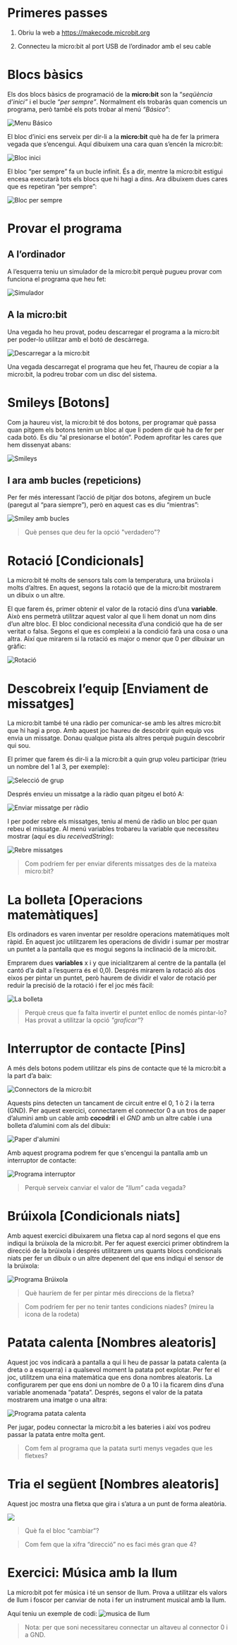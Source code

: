 Primeres passes
===============

1.  Obriu la web a <https://makecode.microbit.org>

2.  Connecteu la micro:bit al port USB de l’ordinador amb el seu cable

Blocs bàsics
============

Els dos blocs bàsics de programació de la **micro:bit** son la
“*seqüència d’inici”* i el bucle *“per sempre”*. Normalment els trobaràs quan comencis un programa, però també els pots trobar al menú
*“Básico”*:

![Menu Básico](./media/image1.png)

El bloc d’inici ens serveix per dir-li a la **micro:bit** què ha de fer
la primera vegada que s’encengui. Aquí dibuixem una cara quan s’encén la
micro:bit:

![Bloc inici](./media/image2.png)

El bloc “per sempre” fa un bucle infinit. És a dir, mentre la micro:bit
estigui encesa executarà tots els blocs que hi hagi a dins. Ara dibuixem
dues cares que es repetiran “per sempre”:

![Bloc per sempre](./media/image2.png)

Provar el programa
==================

A l’ordinador
-------------

A l’esquerra teniu un simulador de la micro:bit perquè pugueu provar com
funciona el programa que heu fet:

![Simulador](./media/image3.png)

A la micro:bit
--------------

Una vegada ho heu provat, podeu descarregar el programa a la micro:bit
per poder-lo utilitzar amb el botó de descàrrega.

![Descarregar a la micro:bit](./media/image4.png)

Una vegada descarregat el programa que heu fet, l’haureu de copiar a la
micro:bit, la podreu trobar com un disc del sistema.

Smileys \[Botons\]
==================

Com ja haureu vist, la micro:bit té dos botons, per programar què passa
quan pitgem els botons tenim un bloc al que li podem dir què ha de fer
per cada botó. Es diu “al presionarse el botón”. Podem aprofitar les
cares que hem dissenyat abans:

![Smileys](./media/image5.png)

I ara amb bucles (repeticions)
--------------

Per fer més interessant l’acció de pitjar dos botons, afegirem un bucle
(paregut al “para siempre”), però en aquest cas es diu “mientras”:

![Smiley amb bucles](./media/image6.png)

> Què penses que deu fer la opció "verdadero"?

Rotació \[Condicionals\]
========================

La micro:bit té molts de sensors tals com la temperatura, una brúixola i
molts d’altres. En aquest, segons la rotació que de la micro:bit
mostrarem un dibuix o un altre.

El que farem és, primer obtenir el valor de la rotació dins d’una
**variable**. Això ens permetrà utilitzar aquest valor al que li hem
donat un nom dins d’un altre bloc. El bloc condicional necessita d’una
condició que ha de ser veritat o falsa. Segons el que es compleixi a la
condició farà una cosa o una altra. Així que mirarem si la rotació es
major o menor que 0 per dibuixar un gràfic:

![Rotació](./media/image7.png)

Descobreix l’equip \[Enviament de missatges\]
=============================================

La micro:bit també té una ràdio per comunicar-se amb les altres
micro:bit que hi hagi a prop. Amb aquest joc haureu de descobrir quin
equip vos envia un missatge. Donau qualque pista als altres perquè
puguin descobrir qui sou.

El primer que farem és dir-li a la micro:bit a quin grup voleu
participar (trieu un nombre del 1 al 3, per exemple):

![Selecció de grup](./media/image8.png)

Després envieu un missatge a la ràdio quan pitgeu el botó A:

![Enviar missatge per ràdio](./media/image9.png)

I per poder rebre els missatges, teniu al menú de ràdio un bloc per quan rebeu el missatge. Al menú variables trobareu la variable que necessiteu mostrar (aquí es diu *receivedString*):

![Rebre missatges](./media/image10.png)

> Com podríem fer per enviar diferents missatges des de la mateixa micro:bit?

La bolleta \[Operacions matemàtiques\]
======================================

Els ordinadors es varen inventar per resoldre operacions matemàtiques
molt ràpid. En aquest joc utilitzarem les operacions de dividir i sumar
per mostrar un puntet a la pantalla que es mogui segons la inclinació de
la micro:bit.

Emprarem dues **variables** x i y que inicialitzarem al centre de la
pantalla (el cantó d’a dalt a l’esquerra és el 0,0). Després mirarem la
rotació als dos eixos per pintar un puntet, però haurem de dividir el
valor de rotació per reduir la precisió de la rotació i fer el joc més
fàcil:

![La bolleta](./media/image11.png)

> Perquè creus que fa falta invertir el puntet enlloc de només pintar-lo? Has provat a utilitzar la opció *"graficar"*?

Interruptor de contacte \[Pins\]
================================

A més dels botons podem utilitzar els pins de contacte que té la
micro:bit a la part d’a baix:

![Connectors de la micro:bit](./media/image12.png)

Aquests pins detecten un tancament de circuit entre el 0, 1 ò 2 i la
terra (GND). 
Per aquest exercici, connectarem el connector 0 a un tros de paper d’alumini amb un cable amb **cocodril** i el *GND* amb un altre cable i una bolleta d’alumini com als del dibuix:

![Paper d'alumini](./media/image13.png)

Amb aquest programa podrem fer que s'encengui la pantalla amb un interruptor de contacte:

![Programa interruptor](./media/image14.png)

> Perquè serveix canviar el valor de *“llum”* cada vegada?

Brúixola \[Condicionals niats\]
===============================

Amb aquest exercici dibuixarem una fletxa cap al nord segons el que ens
indiqui la brúixola de la micro:bit. Per fer aquest exercici primer
obtindrem la direcció de la brúixola i després utilitzarem uns quants
blocs condicionals niats per fer un dibuix o un altre depenent del que
ens indiqui el sensor de la brúixola:

![Programa Brúixola](./media/image15.png)

> Què hauríem de fer per pintar més direccions de la fletxa?

> Com podríem fer per no tenir tantes condicions niades? (mireu la icona de la rodeta)

Patata calenta \[Nombres aleatoris\]
====================================

Aquest joc vos indicarà a pantalla a qui li heu de passar la patata
calenta (a dreta o a esquerra) i a qualsevol moment la patata pot
explotar. Per fer el joc, utilitzem una eina matemàtica que ens dona
nombres aleatoris. La configurarem per que ens doni un nombre de 0 a 10
i la ficarem dins d’una variable anomenada “patata”. Després, segons el
valor de la patata mostrarem una imatge o una altra:

![Programa patata calenta](./media/image16.png)

Per jugar, podeu connectar la micro:bit a les bateries i així vos podreu passar la patata entre molta gent.

> Com fem al programa que la patata surti menys vegades que les fletxes?

Tria el següent \[Nombres aleatoris\]
=====================================

Aquest joc mostra una fletxa que gira i s’atura a un punt de forma
aleatòria.

![](./media/image17.png)

> Què fa el bloc “cambiar”?

> Com fem que la xifra “direcció” no es faci més gran que 4?

Exercici: Música amb la llum
============================
La micro:bit pot fer música i té un sensor de llum. Prova a utilitzar els valors de llum i foscor per canviar de nota i fer un instrument musical amb la llum.

Aquí teniu un exemple de codi:
![musica de llum](./media/image18.png)

> Nota: per que soni necessitareu connectar un altaveu al connector 0 i a GND.
